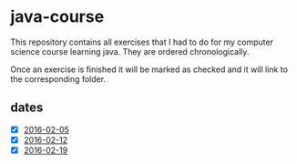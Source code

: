 # java-course

This repository contains all exercises that I had to do for my computer science course learning java.
They are ordered chronologically.

Once an exercise is finished it will be marked as checked and it will link to the corresponding folder.

## dates

- [x] [2016-02-05](https://github.com/manuelgu/java-course/tree/master/2016-02-05)
- [x] [2016-02-12](https://github.com/manuelgu/java-course/tree/master/2016-02-12)
- [x] [2016-02-19](https://github.com/manuelgu/java-course/tree/master/2016-02-19)
